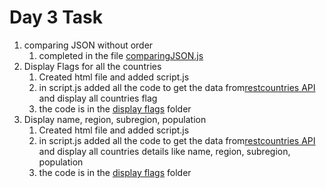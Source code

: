 # Day 3 Task

1. comparing JSON without order
    1. completed in the file [comparingJSON.js](./comparingJSON.js)
2. Display Flags for all the countries
    1. Created html file and added script.js
    2. in script.js added all the code to get the data from[restcountries API](https://restcountries.com/v3.1/all) and display all countries flag
    3. the code is in the [display flags](./Display%20flags/) folder
3. Display name, region, subregion, population
    1. Created html file and added script.js
    2. in script.js added all the code to get the data from[restcountries API](https://restcountries.com/v3.1/all) and display all countries details like name, region, subregion, population
    3. the code is in the [display flags](./Display%20flags%20details/) folder
